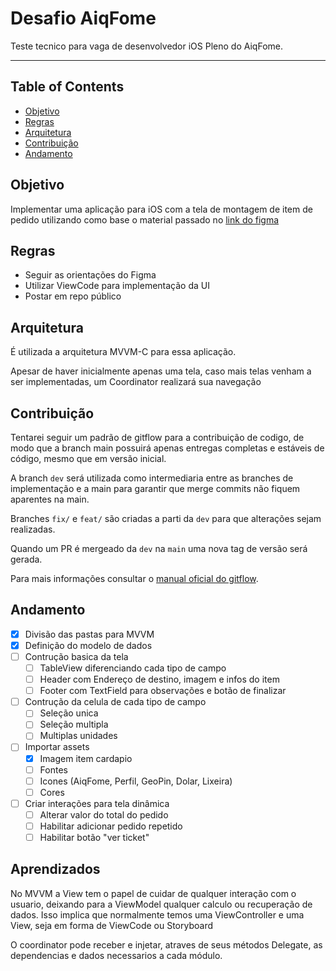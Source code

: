 # Desafio AiqFome
Teste tecnico para vaga de desenvolvedor iOS Pleno do AiqFome.

---

## Table of Contents
- [Objetivo](#Objetivo)
- [Regras](#Regras)
- [Arquitetura](#Arquitetura)
- [Contribuição](#Contribuição)
- [Andamento](#Andamento)

## Objetivo
Implementar uma aplicação para iOS com a tela de montagem de item de pedido utilizando como base o material passado no [link do figma](https://www.figma.com/file/mgLRWavLkkZnDTVKOKQPie/%5Baiqfome%5D-teste-front-end---MOBILE?type=design&node-id=1182-2552&mode=design&t=hLpbk0QAIZfqprC4-0)

## Regras
- Seguir as orientações do Figma
- Utilizar ViewCode para implementação da UI
- Postar em repo público

## Arquitetura
É utilizada a arquitetura MVVM-C para essa aplicação. 

Apesar de haver inicialmente apenas uma tela, caso mais telas venham a ser implementadas, um Coordinator realizará sua navegação

## Contribuição
Tentarei seguir um padrão de gitflow para a contribuição de codigo, de modo que a branch main possuirá apenas entregas completas e estáveis de código, mesmo que em versão inicial.

A branch `dev` será utilizada como intermediaria entre as branches de implementação e a main para garantir que merge commits não fiquem aparentes na main.

Branches `fix/` e `feat/` são criadas a parti da `dev` para que alterações sejam realizadas.

Quando um PR é mergeado da `dev` na `main` uma nova tag de versão será gerada.

Para mais informações consultar o [manual oficial do gitflow](https://www.atlassian.com/git/tutorials/comparing-workflows/gitflow-workflow#:~:text=What%20is%20Gitflow%3F,lived%20branches%20and%20larger%20commits.).

## Andamento
- [x] Divisão das pastas para MVVM
- [x] Definição do modelo de dados
- [ ] Contrução basica da tela
  - [ ] TableView diferenciando cada tipo de campo
  - [ ] Header com Endereço de destino, imagem e infos do item
  - [ ] Footer com TextField para observações e botão de finalizar
- [ ] Contrução da celula de cada tipo de campo 
  - [ ] Seleção unica
  - [ ] Seleção multipla
  - [ ] Multiplas unidades
- [ ] Importar assets
  - [x] Imagem item cardapio
  - [ ] Fontes
  - [ ] Icones (AiqFome, Perfil, GeoPin, Dolar, Lixeira)
  - [ ] Cores
- [ ] Criar interações para tela dinâmica
  - [ ] Alterar valor do total do pedido
  - [ ] Habilitar adicionar pedido repetido
  - [ ] Habilitar botão "ver ticket"

## Aprendizados
No MVVM a View tem o papel de cuidar de qualquer interação com o usuario, deixando para a ViewModel qualquer calculo ou recuperação de dados. Isso implica que normalmente temos uma ViewController e uma View, seja em forma de ViewCode ou Storyboard

O coordinator pode receber e injetar, atraves de seus métodos Delegate, as dependencias e dados necessarios a cada módulo.
